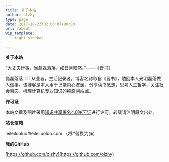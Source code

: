 ```yaml
---
title: 关于本站
author: olzhy
type: page
date: 2017-10-23T02:05:07+00:00
url: /about
wip_template:
  - right-sidebar

---
```

**关于本站**
  
“大丈夫行事，当磊磊落落，如日月皎然。”——《晋书》
  
磊磊落落：IT从业者，生活记录者。博客名称取自《晋书》，勉励本人光明磊落做人做事。该博客是本人用于记录内心波澜，分享读书感想，思考人生哲学，关注社会百态，梳理计算机专业知识的纯原创站点。

**许可证**
  
本站文章及图片采用[知识共享署名4.0许可证](https://creativecommons.org/licences/by/4.0)进行许可，转载请注明原文出处。

**站长信箱**
  
leileiluoluo#leileiluoluo.com （将#替换为@）

**我的GitHub**
  
[https://github.com/olzhy](https://github.com/olzhy)
